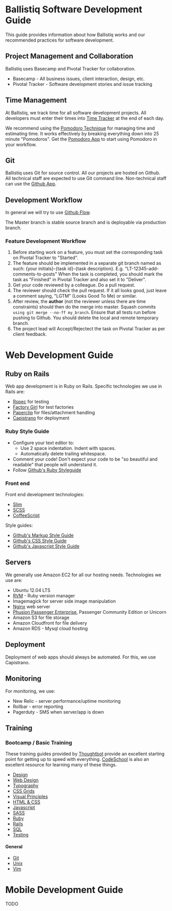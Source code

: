 # Ballistiq  Software Development Guide

This guide provides information about how Ballistiq works and our recommended practices for software development.

## Project Management and Collaboration

Ballistiq uses Basecamp and Pivotal Tracker for collaboration.

* Basecamp - All business issues, client interaction, design, etc.
* Pivotal Tracker - Software development stories and issue tracking

## Time Management

At Ballistiq, we track time for all software development projects. All developers must enter their times into [Time Tracker](http://time.ballistiq.com) at the end of each day.

We recommend using the [Pomodoro Technique](http://www.pomodorotechnique.com/) for managing time and estimating time. It works effectively by breaking everything down into 25 minute "Pomodoros". Get the [Pomodoro App](http://www.pomodoroapp.com/) to start using Pomodoro in your workflow.

## Git
Ballistiq uses Git for source control. All our projects are hosted on Github. All technical staff are expected to use Git command line. Non-technical staff can use the [Github App](http://mac.github.com/).

## Development Workflow

In general we will try to use [Github Flow](http://scottchacon.com/2011/08/31/github-flow.html).

The Master branch is stable source branch and is deployable via production branch.

### Feature Development Workflow

1. Before starting work on a feature, you must set the corresponding task on Pivotal Tracker to "Started".
2. The feature should be implemented in a separate git branch named as such: {your initials}-{task id}-{task description}. E.g. "LT-12345-add-comments-to-posts"
When the task is completed, you should mark the task as "Finished" in Pivotal Tracker and also set it to "Deliver".
3. Get your code reviewed by a colleague. Do a pull request.
4. The reviewer should check the pull request. If it all looks good, just leave a comment saying, "LGTM" (Looks Good To Me) or similar.
5. After review, the **author** (not the reviewer unless there are time constraints) should then do the merge into master. Squash commits `using git merge --no-ff my_branch`. Ensure that all tests run before pushing to Github. You should delete the local and remote temporary branch.
6. The project lead will Accept/Rejectect the task on Pivotal Tracker as per client feedback.

# Web Development Guide

## Ruby on Rails

Web app development is in Ruby on Rails. Specific technologies we use in Rails are:

* [Rspec](https://github.com/rspec/rspec-rails) for testing
* [Factory Girl](https://github.com/thoughtbot/factory_girl) for test factories
* [Paperclip](https://github.com/thoughtbot/paperclip) for files/attachment handling
* [Capistrano](https://github.com/capistrano/capistrano) for deployment


### Ruby Style Guide

* Configure your text editor to:
  * Use 2 space indentation. Indent with spaces.
  * Automatically delete trailing whitespace.
* Comment your code! Don't expect your code to be "so beautiful and readable" that people will understand it.
* Follow [Github's Ruby Styleguide](https://github.com/styleguide/ruby)

### Front end
Front end development technologies:

* [Slim](http://slim-lang.com/)
* [SCSS](http://sass-lang.com/)
* [CoffeeScript](http://coffeescript.org/)

Style guides:

* [Github's Markup Style Guide](https://github.com/styleguide/templates)
* [Github's CSS Style Guide](https://github.com/styleguide/css)
* [Github's Javascript Style Guide](https://github.com/styleguide/javascript)

## Servers

We generally use Amazon EC2 for all our hosting needs. Technologies we use are:

* Ubuntu 12.04 LTS
* [RVM](https://rvm.io/) - Ruby version manager
* Imagemagick for server side image manipulation
* [Nginx](http://nginx.org/en/) web server
* [Phusion Passenger Enterprise](https://www.phusionpassenger.com/), Passenger Community Edition or Unicorn
* Amazon S3 for file storage
* Amazon Cloudfront for file delivery
* Amazon RDS - Mysql cloud hosting

## Deployment

Deployment of web apps should always be automated. For this, we use Capistrano.

## Monitoring

For monitoring, we use:
* New Relic - server performance/uptime monitoring
* Rollbar - error reporting
* Pagerduty - SMS when server/app is down

## Training

### Bootcamp / Basic Training

These training guides provided by [Thoughtbot](https://learn.thoughtbot.com) provide an excellent starting point for getting up to speed with everything. [CodeSchool](http://www.codeschool.com/) is also an excellent resource for learning many of these things.

* [Design](https://learn.thoughtbot.com/design)
* [Web Design](https://learn.thoughtbot.com/web+design)
* [Typography](https://learn.thoughtbot.com/typography)
* [CSS Grids](https://learn.thoughtbot.com/grids)
* [Visual Principles](https://learn.thoughtbot.com/visual-principles)
* [HTML & CSS](https://learn.thoughtbot.com/html-css)
* [Javascript](https://learn.thoughtbot.com/javascript)
* [SASS](https://learn.thoughtbot.com/sass)
* [Ruby](https://learn.thoughtbot.com/ruby)
* [Rails](https://learn.thoughtbot.com/rails)
* [SQL](https://learn.thoughtbot.com/sql)
* [Testing](https://learn.thoughtbot.com/test-driven+development)

#### General

* [Git](https://learn.thoughtbot.com/git)
* [Unix](https://learn.thoughtbot.com/unix)
* [Vim](https://learn.thoughtbot.com/vim)

# Mobile Development Guide

TODO
